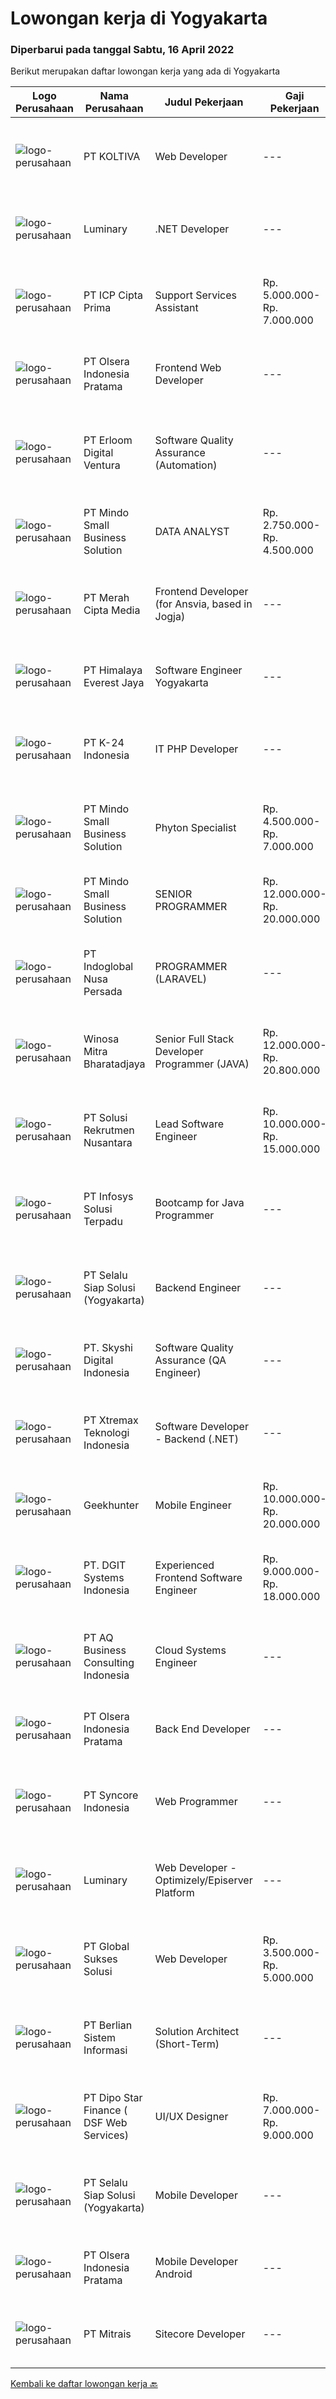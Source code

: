 
  # Lowongan kerja di Yogyakarta

  ### Diperbarui pada tanggal Sabtu, 16 April 2022

  Berikut merupakan daftar lowongan kerja yang ada di Yogyakarta

  |Logo Perusahaan | Nama Perusahaan | Judul Pekerjaan | Gaji Pekerjaan | Lokasi | Deskripsi | Tanggal diunggah | Pranala |
  | -------------- | --------------- | --------------- | --------- | --------- | -------------- | ------- | ----------- |
  |![logo-perusahaan](https://image-service-cdn.seek.com.au/09a8d42d038e7aa97b9cf3472a672c61e3bc0a79/ee4dce1061f3f616224767ad58cb2fc751b8d2dc)|PT KOLTIVA|Web Developer|---|Jakarta Selatan|RESPONSIBILITIES Analyze user requirements to determine technical requirements. Write, design, or edit web page content, or produce other direct...|Jumat, 15 April 2022|https://www.jobstreet.co.id/id/job/web-developer-3845677?token=0~70892bf8-9307-4649-a49a-7c2878f7b3ac&sectionRank=1&jobId=jobstreet-id-job-3845677|
|![logo-perusahaan](https://image-service-cdn.seek.com.au/47abe8d118bc38177e876d261761593ecb1fa56d/ee4dce1061f3f616224767ad58cb2fc751b8d2dc)|Luminary|.NET Developer|---|Badung|We have been certified a Great Place to Work for the last 6 years in a row. This year we were also certified in Indonesia for the first time. We have...|Jumat, 15 April 2022|https://www.jobstreet.co.id/id/job/.net-developer-3846499?token=0~70892bf8-9307-4649-a49a-7c2878f7b3ac&sectionRank=2&jobId=jobstreet-id-job-3846499|
|![logo-perusahaan](https://image-service-cdn.seek.com.au/93e6dad843d24e4594bfcaa869dd5928ad23e0e4/ee4dce1061f3f616224767ad58cb2fc751b8d2dc)|PT ICP Cipta Prima|Support Services Assistant|Rp. 5.000.000-Rp. 7.000.000|Yogyakarta|Persyaratan :• Usia minimal 26 tahun• Pendidikan minimal S1 Teknik Informatika, Ilmu Komputer atau bidang terkait• Pengalaman minimal 2 tahun dalam...|Kamis, 14 April 2022|https://www.jobstreet.co.id/id/job/support-services-assistant-3855615?token=0~70892bf8-9307-4649-a49a-7c2878f7b3ac&sectionRank=3&jobId=jobstreet-id-job-3855615|
|![logo-perusahaan](https://image-service-cdn.seek.com.au/90e9bb2e5bcac40b68d491aafb34203d371349a1/ee4dce1061f3f616224767ad58cb2fc751b8d2dc)|PT Olsera Indonesia Pratama|Frontend Web Developer|---|Jakarta Raya|Responsibilities: Development in an AGILE environment Create good product with accessibility and security compliance Create good product with...|Rabu, 13 April 2022|https://www.jobstreet.co.id/id/job/frontend-web-developer-3854349?token=0~70892bf8-9307-4649-a49a-7c2878f7b3ac&sectionRank=4&jobId=jobstreet-id-job-3854349|
|![logo-perusahaan](https://image-service-cdn.seek.com.au/7b0850d0262c85ca3c0fa4d6a9c005f1450e6d9f/ee4dce1061f3f616224767ad58cb2fc751b8d2dc)|PT Erloom Digital Ventura|Software Quality Assurance (Automation)|---|Jakarta Raya|Minimum Requirements: Candidates must possess at least a Bachelor's Degree in Engineering (Computer/Telecommunication), Computer Science/Information...|Rabu, 13 April 2022|https://www.jobstreet.co.id/id/job/software-quality-assurance-automation-3843304?token=0~70892bf8-9307-4649-a49a-7c2878f7b3ac&sectionRank=5&jobId=jobstreet-id-job-3843304|
|![logo-perusahaan](https://i.ibb.co/sqvTCh9/112815900-stock-vector-no-image-available-icon-flat-vector.webp)|PT Mindo Small Business Solution|DATA ANALYST|Rp. 2.750.000-Rp. 4.500.000|Yogyakarta|Job Descriptions: Research redirects, click rate, SERP, and other OTA visibility metrics​.​ Research, interpret &amp; analyze OTA market and trends....|Rabu, 13 April 2022|https://www.jobstreet.co.id/id/job/data-analyst-3836178?token=0~70892bf8-9307-4649-a49a-7c2878f7b3ac&sectionRank=6&jobId=jobstreet-id-job-3836178|
|![logo-perusahaan](https://image-service-cdn.seek.com.au/c147232e145e0b50c4b9343c2c2ad3c52173b953/ee4dce1061f3f616224767ad58cb2fc751b8d2dc)|PT Merah Cipta Media|Frontend Developer (for Ansvia, based in Jogja)|---|Sleman|Bachelor Degree, major from Computer Science Experience minimal 2-3 years in Frontend Developer Programming based on specification and target was...|Kamis, 14 April 2022|https://www.jobstreet.co.id/id/job/frontend-developer-for-ansvia-based-in-jogja-3844003?token=0~70892bf8-9307-4649-a49a-7c2878f7b3ac&sectionRank=7&jobId=jobstreet-id-job-3844003|
|![logo-perusahaan](https://image-service-cdn.seek.com.au/918057ce7efa9e47b516240b9a1604a6c65ba38c/ee4dce1061f3f616224767ad58cb2fc751b8d2dc)|PT Himalaya Everest Jaya|Software Engineer Yogyakarta|---|Yogyakarta|Job Description : Explore new technology Build reusable code &amp; libraries for future use Collaborate develop new feature Apply Backend best...|Rabu, 13 April 2022|https://www.jobstreet.co.id/id/job/software-engineer-yogyakarta-3854781?token=0~70892bf8-9307-4649-a49a-7c2878f7b3ac&sectionRank=8&jobId=jobstreet-id-job-3854781|
|![logo-perusahaan](https://image-service-cdn.seek.com.au/e6843f93bd02960b62d7641dfccc40a8d970b8f7/ee4dce1061f3f616224767ad58cb2fc751b8d2dc)|PT K-24 Indonesia|IT PHP Developer|---|Yogyakarta|- Design and Development System sesuai kebutuhan user- Testing pada system- Melakukan riset dan pengembangan system- Bekerja sesuai deadline project|Selasa, 12 April 2022|https://www.jobstreet.co.id/id/job/it-php-developer-3853253?token=0~70892bf8-9307-4649-a49a-7c2878f7b3ac&sectionRank=9&jobId=jobstreet-id-job-3853253|
|![logo-perusahaan](https://i.ibb.co/sqvTCh9/112815900-stock-vector-no-image-available-icon-flat-vector.webp)|PT Mindo Small Business Solution|Phyton Specialist|Rp. 4.500.000-Rp. 7.000.000|Yogyakarta|Job Descriptions: Work with our Operations team to plan automation scripts on manual process and data management. Create automation scripts using...|Kamis, 14 April 2022|https://www.jobstreet.co.id/id/job/phyton-specialist-3844949?token=0~70892bf8-9307-4649-a49a-7c2878f7b3ac&sectionRank=10&jobId=jobstreet-id-job-3844949|
|![logo-perusahaan](https://i.ibb.co/sqvTCh9/112815900-stock-vector-no-image-available-icon-flat-vector.webp)|PT Mindo Small Business Solution|SENIOR PROGRAMMER|Rp. 12.000.000-Rp. 20.000.000|Yogyakarta|Qualifications: Expertise in one of these Programming languages is a must (python, PHP or Golang). Good analytical skills and ability to follow the...|Rabu, 13 April 2022|https://www.jobstreet.co.id/id/job/senior-programmer-3836175?token=0~70892bf8-9307-4649-a49a-7c2878f7b3ac&sectionRank=11&jobId=jobstreet-id-job-3836175|
|![logo-perusahaan](https://image-service-cdn.seek.com.au/0ba6ab36a0674ceb23207d1d5f815ab820fda7d3/ee4dce1061f3f616224767ad58cb2fc751b8d2dc)|PT Indoglobal Nusa Persada|PROGRAMMER (LARAVEL)|---|Jakarta Timur|Participate in a web-based application project Perform testing and create technical documentation Create a work plan and existing project report...|Selasa, 12 April 2022|https://www.jobstreet.co.id/id/job/programmer-laravel-3853765?token=0~70892bf8-9307-4649-a49a-7c2878f7b3ac&sectionRank=12&jobId=jobstreet-id-job-3853765|
|![logo-perusahaan](https://image-service-cdn.seek.com.au/cd823704551af28e73a2059691a6e200c86b8a5f/ee4dce1061f3f616224767ad58cb2fc751b8d2dc)|Winosa Mitra Bharatadjaya|Senior Full Stack Developer Programmer (JAVA)|Rp. 12.000.000-Rp. 20.800.000|Jakarta Raya|Winosa Mitra is a young and fast growing Business consultancy and software development company. We are expanding and are looking for an ambitious...|Kamis, 14 April 2022|https://www.jobstreet.co.id/id/job/senior-full-stack-developer-programmer-java-3843517?token=0~70892bf8-9307-4649-a49a-7c2878f7b3ac&sectionRank=13&jobId=jobstreet-id-job-3843517|
|![logo-perusahaan](https://image-service-cdn.seek.com.au/52e0a46aed5841648dafada322d3ce7e6a7e054e/ee4dce1061f3f616224767ad58cb2fc751b8d2dc)|PT Solusi Rekrutmen Nusantara|Lead Software Engineer|Rp. 10.000.000-Rp. 15.000.000|Yogyakarta|Client InformationOur client is a Joint Venture Multinational Company with the main business in Car Financing.Responsibilities: Collaborate with...|Kamis, 14 April 2022|https://www.jobstreet.co.id/id/job/lead-software-engineer-3837601?token=0~70892bf8-9307-4649-a49a-7c2878f7b3ac&sectionRank=14&jobId=jobstreet-id-job-3837601|
|![logo-perusahaan](https://image-service-cdn.seek.com.au/82d403a01c9fe504042ec15fa2581f27695b6446/ee4dce1061f3f616224767ad58cb2fc751b8d2dc)|PT Infosys Solusi Terpadu|Bootcamp for Java Programmer|---|Yogyakarta|Learning and conduct software analysis, programming, testing, and debugging, as well as recommending changes to improve the established processes....|Kamis, 14 April 2022|https://www.jobstreet.co.id/id/job/bootcamp-for-java-programmer-3844270?token=0~70892bf8-9307-4649-a49a-7c2878f7b3ac&sectionRank=15&jobId=jobstreet-id-job-3844270|
|![logo-perusahaan](https://image-service-cdn.seek.com.au/c27704a1cf1dec51c93da72d9c3cedb528fb611e/ee4dce1061f3f616224767ad58cb2fc751b8d2dc)|PT Selalu Siap Solusi (Yogyakarta)|Backend Engineer|---|Sleman|Familiar terhadap PHP dengan Framework Laravel dan CSS Familiar dengan Rest API menjadi nilai tambah Minimal pernah terlibat dalam 1 project...|Selasa, 12 April 2022|https://www.jobstreet.co.id/id/job/backend-engineer-3853213?token=0~70892bf8-9307-4649-a49a-7c2878f7b3ac&sectionRank=16&jobId=jobstreet-id-job-3853213|
|![logo-perusahaan](https://image-service-cdn.seek.com.au/33ba0ed5ab570c2911357b924a121a124a342bed/ee4dce1061f3f616224767ad58cb2fc751b8d2dc)|PT. Skyshi Digital Indonesia|Software Quality Assurance (QA Engineer)|---|Yogyakarta|Responsibilities : Conducting tests before product launches to ensure software runs smoothly and meets client needs Monitor all stages of software...|Rabu, 13 April 2022|https://www.jobstreet.co.id/id/job/software-quality-assurance-qa-engineer-3842120?token=0~70892bf8-9307-4649-a49a-7c2878f7b3ac&sectionRank=17&jobId=jobstreet-id-job-3842120|
|![logo-perusahaan](https://image-service-cdn.seek.com.au/ce74a79d8ea261e54cdae65dc8035221535675cf/ee4dce1061f3f616224767ad58cb2fc751b8d2dc)|PT Xtremax Teknologi Indonesia|Software Developer - Backend (.NET)|---|Bandung|Job Description As a Software Developer, specifically backend, you will be introduced to ASP.NET development platforms and will be actively involved...|Rabu, 13 April 2022|https://www.jobstreet.co.id/id/job/software-developer-backend-.net-3836844?token=0~70892bf8-9307-4649-a49a-7c2878f7b3ac&sectionRank=18&jobId=jobstreet-id-job-3836844|
|![logo-perusahaan](https://image-service-cdn.seek.com.au/9b1ac08312d45d7e6f0965d6cfa215d52017a644/ee4dce1061f3f616224767ad58cb2fc751b8d2dc)|Geekhunter|Mobile Engineer|Rp. 10.000.000-Rp. 20.000.000|Yogyakarta|Job Requirements: Having min. 2 years of experience as Mobile Developer Strong Programming background and skill Proficiency in Java or Kotlin...|Rabu, 13 April 2022|https://www.jobstreet.co.id/id/job/mobile-engineer-3854986?token=0~70892bf8-9307-4649-a49a-7c2878f7b3ac&sectionRank=19&jobId=jobstreet-id-job-3854986|
|![logo-perusahaan](https://image-service-cdn.seek.com.au/721402f73be051d09706509a4a2f9961fb2ec206/ee4dce1061f3f616224767ad58cb2fc751b8d2dc)|PT. DGIT Systems Indonesia|Experienced Frontend Software Engineer|Rp. 9.000.000-Rp. 18.000.000|Badung|We are looking for talented developers to join an experienced team of front-end engineers working on our flagship product Telflow, a multi-award...|Selasa, 12 April 2022|https://www.jobstreet.co.id/id/job/experienced-frontend-software-engineer-3835235?token=0~70892bf8-9307-4649-a49a-7c2878f7b3ac&sectionRank=20&jobId=jobstreet-id-job-3835235|
|![logo-perusahaan](https://image-service-cdn.seek.com.au/a988213c83da3094e509f1b702396158d56e87be/ee4dce1061f3f616224767ad58cb2fc751b8d2dc)|PT AQ Business Consulting Indonesia|Cloud Systems Engineer|---|Yogyakarta|Requirement: Minimum 3-year experience in Implementing Cloud Computing Familiar with Google Cloud Platform Familiar with Cloud Compute Management Good...|Rabu, 13 April 2022|https://www.jobstreet.co.id/id/job/cloud-systems-engineer-3836467?token=0~70892bf8-9307-4649-a49a-7c2878f7b3ac&sectionRank=21&jobId=jobstreet-id-job-3836467|
|![logo-perusahaan](https://image-service-cdn.seek.com.au/90e9bb2e5bcac40b68d491aafb34203d371349a1/ee4dce1061f3f616224767ad58cb2fc751b8d2dc)|PT Olsera Indonesia Pratama|Back End Developer|---|Jakarta Raya|Responsibilities: Development in an AGILE environment Create good product with accessibility and security compliance Create good product with...|Minggu, 10 April 2022|https://www.jobstreet.co.id/id/job/back-end-developer-3840570?token=0~70892bf8-9307-4649-a49a-7c2878f7b3ac&sectionRank=22&jobId=jobstreet-id-job-3840570|
|![logo-perusahaan](https://image-service-cdn.seek.com.au/f66e19308d244eca3cf6778cd9ef51c4c4c6d355/ee4dce1061f3f616224767ad58cb2fc751b8d2dc)|PT Syncore Indonesia|Web Programmer|---|Yogyakarta|Kualifikasi : Lulusan S1 Jurusan Teknik Informatika atau jurusan linear lainnya Fresh Graduate welcome to apply Memahami dan menguasai penggunaan PHP...|Senin, 11 April 2022|https://www.jobstreet.co.id/id/job/web-programmer-3834454?token=0~70892bf8-9307-4649-a49a-7c2878f7b3ac&sectionRank=23&jobId=jobstreet-id-job-3834454|
|![logo-perusahaan](https://image-service-cdn.seek.com.au/47abe8d118bc38177e876d261761593ecb1fa56d/ee4dce1061f3f616224767ad58cb2fc751b8d2dc)|Luminary|Web Developer - Optimizely/Episerver Platform|---|Bali|You must have Optimizely/Episerver experience to apply for this roleWe have been certified a Great Place to Work for the last 6 years in a row. This...|Selasa, 12 April 2022|https://www.jobstreet.co.id/id/job/web-developer-optimizely-episerver-platform-3841904?token=0~70892bf8-9307-4649-a49a-7c2878f7b3ac&sectionRank=24&jobId=jobstreet-id-job-3841904|
|![logo-perusahaan](https://image-service-cdn.seek.com.au/f494db2ac8c7d08350bf47fb863706a2c8511c12/ee4dce1061f3f616224767ad58cb2fc751b8d2dc)|PT Global Sukses Solusi|Web Developer|Rp. 3.500.000-Rp. 5.000.000|Yogyakarta|Job SummaryEnsure website display compatibility between browsers, platforms and others. Maintain and create a wordpress. Responsible for the...|Senin, 11 April 2022|https://www.jobstreet.co.id/id/job/web-developer-3851036?token=0~70892bf8-9307-4649-a49a-7c2878f7b3ac&sectionRank=25&jobId=jobstreet-id-job-3851036|
|![logo-perusahaan](https://image-service-cdn.seek.com.au/ccc0df9110fd5f01c647c290b339361a3aae7efb/ee4dce1061f3f616224767ad58cb2fc751b8d2dc)|PT Berlian Sistem Informasi|Solution Architect (Short-Term)|---|Yogyakarta|Requirement : Have a bachelor’s degree in computer science, Information Technology or related major Have a minimum 3 years of experience in Solution...|Selasa, 12 April 2022|https://www.jobstreet.co.id/id/job/solution-architect-short-term-3852751?token=0~70892bf8-9307-4649-a49a-7c2878f7b3ac&sectionRank=26&jobId=jobstreet-id-job-3852751|
|![logo-perusahaan](https://i.ibb.co/sqvTCh9/112815900-stock-vector-no-image-available-icon-flat-vector.webp)|PT Dipo Star Finance ( DSF Web Services)|UI/UX Designer|Rp. 7.000.000-Rp. 9.000.000|Yogyakarta|1. Take the initiative of UI/UX including support team member2. Lead a continuous improvment for better usability and user experience of product3....|Selasa, 12 April 2022|https://www.jobstreet.co.id/id/job/ui-ux-designer-3834847?token=0~70892bf8-9307-4649-a49a-7c2878f7b3ac&sectionRank=27&jobId=jobstreet-id-job-3834847|
|![logo-perusahaan](https://image-service-cdn.seek.com.au/c27704a1cf1dec51c93da72d9c3cedb528fb611e/ee4dce1061f3f616224767ad58cb2fc751b8d2dc)|PT Selalu Siap Solusi (Yogyakarta)|Mobile Developer|---|Sleman|Familiar dengan Flutter maupun Android Memiliki pengalaman sebagai programmer terutama sebagai mobile developer minimal 1 tahun Have good vibes, high...|Selasa, 12 April 2022|https://www.jobstreet.co.id/id/job/mobile-developer-3835213?token=0~70892bf8-9307-4649-a49a-7c2878f7b3ac&sectionRank=28&jobId=jobstreet-id-job-3835213|
|![logo-perusahaan](https://image-service-cdn.seek.com.au/90e9bb2e5bcac40b68d491aafb34203d371349a1/ee4dce1061f3f616224767ad58cb2fc751b8d2dc)|PT Olsera Indonesia Pratama|Mobile Developer Android|---|Jakarta Raya|Responsibilities: Development in an AGILE environment Create good product with accessibility and security compliance Create good product with...|Senin, 11 April 2022|https://www.jobstreet.co.id/id/job/mobile-developer-android-3852064?token=0~70892bf8-9307-4649-a49a-7c2878f7b3ac&sectionRank=29&jobId=jobstreet-id-job-3852064|
|![logo-perusahaan](https://image-service-cdn.seek.com.au/969b0c47f133a1e0155056a5d964c63953dd6304/ee4dce1061f3f616224767ad58cb2fc751b8d2dc)|PT Mitrais|Sitecore Developer|---|Jakarta Raya|Build your Career with Mitrais!   We're urgently looking for a great Sitecore developer who is proficient with the design, production and...|Rabu, 13 April 2022|https://www.jobstreet.co.id/id/job/sitecore-developer-3853930?token=0~70892bf8-9307-4649-a49a-7c2878f7b3ac&sectionRank=30&jobId=jobstreet-id-job-3853930|


  [Kembali ke daftar lowongan kerja 🔙](../README.md#daftar-lowongan-kerja)
  